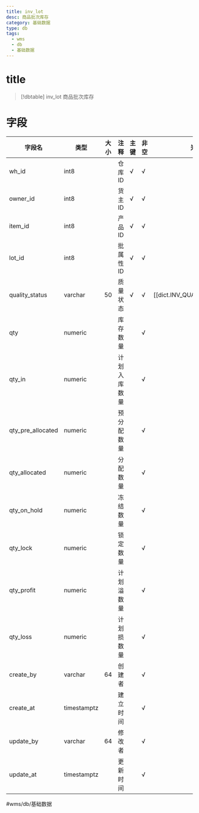 ```yaml
---
title: inv_lot
desc: 商品批次库存
category: 基础数据
type: db
tags:
  - wms
  - db
  - 基础数据
---
```


# title
>[!dbtable] inv_lot
> 商品批次库存

# 字段
| 字段名 | 类型 | 大小 | 注释 | 主键 | 非空 | 关联 |
| --- | --- | --- | --- | --- | --- | --- |
| wh_id | int8 |  | 仓库ID | √ | √ |  |
| owner_id | int8 |  | 货主ID | √ | √ |  |
| item_id | int8 |  | 产品ID | √ | √ |  |
| lot_id | int8 |  | 批属性ID | √ | √ |  |
| quality_status | varchar | 50 | 质量状态 | √ | √ | [[dict.INV_QUALITY_STATUS]] |
| qty | numeric |  | 库存数量 |  | √ |  |
| qty_in | numeric |  | 计划入库数量 |  | √ |  |
| qty_pre_allocated | numeric |  | 预分配数量 |  | √ |  |
| qty_allocated | numeric |  | 分配数量 |  | √ |  |
| qty_on_hold | numeric |  | 冻结数量 |  | √ |  |
| qty_lock | numeric |  | 锁定数量 |  | √ |  |
| qty_profit | numeric |  | 计划溢数量 |  | √ |  |
| qty_loss | numeric |  | 计划损数量 |  | √ |  |
| create_by | varchar | 64 | 创建者 |  | √ |  |
| create_at | timestamptz |  | 建立时间 |  | √ |  |
| update_by | varchar | 64 | 修改者 |  | √ |  |
| update_at | timestamptz |  | 更新时间 |  | √ |  |
#wms/db/基础数据
